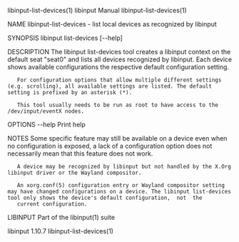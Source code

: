 libinput-list-devices(1)                                                                       libinput Manual                                                                       libinput-list-devices(1)



NAME
       libinput-list-devices - list local devices as recognized by libinput

SYNOPSIS
       libinput list-devices [--help]

DESCRIPTION
       The  libinput list-devices tool creates a libinput context on the default seat "seat0" and lists all devices recognized by libinput. Each device shows available configurations the respective default
       configuration setting.

       For configuration options that allow multiple different settings (e.g. scrolling), all available settings are listed. The default setting is prefixed by an asterisk (*).

       This tool usually needs to be run as root to have access to the /dev/input/eventX nodes.

OPTIONS
       --help  Print help

NOTES
       Some specific feature may still be available on a device even when no configuration is exposed, a lack of a configuration option does not necessarily mean that this feature does not work.

       A device may be recognized by libinput but not handled by the X.Org libinput driver or the Wayland compositor.

       An xorg.conf(5) configuration entry or Wayland compositor setting may have changed configurations on a device. The libinput list-devices tool only shows the device's default configuration,  not  the
       current configuration.

LIBINPUT
       Part of the libinput(1) suite



libinput 1.10.7                                                                                                                                                                      libinput-list-devices(1)
